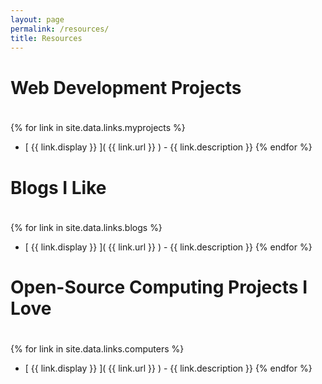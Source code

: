 ```yaml
---
layout: page
permalink: /resources/
title: Resources
---
```


<h1 style="padding-bottom:20px;">Web Development Projects</h1>

{% for link in site.data.links.myprojects %}
*  [ {{ link.display }} ]( {{ link.url }} ) - {{ link.description }}
{% endfor %}


<h1 style="padding-bottom:20px;">Blogs I Like</h1>

{% for link in site.data.links.blogs %}
*  [ {{ link.display }} ]( {{ link.url }} ) - {{ link.description }}
{% endfor %}

<h1 style="padding-bottom:20px;">Open-Source Computing Projects I Love</h1>

{% for link in site.data.links.computers %}
*  [ {{ link.display }} ]( {{ link.url }} ) - {{ link.description }}
{% endfor %}
